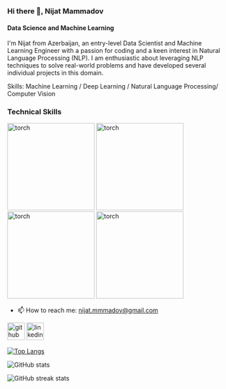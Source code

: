 ### Hi there 👋, Nijat Mammadov
#### Data Science and Machine Learning
I'm Nijat from Azerbaijan, an entry-level Data Scientist and Machine Learning Engineer with a passion for coding and a keen interest in Natural Language Processing (NLP). I am enthusiastic about leveraging NLP techniques to solve real-world problems and have developed several individual projects in this domain.

Skills: Machine Learning / Deep Learning / Natural Language Processing/ Computer Vision


### Technical Skills
<img src="https://github.com/user-attachments/assets/9c0ba88a-4027-42ad-bcd5-9e04f1ad6922" alt="torch" width="200">
<img src="https://github.com/user-attachments/assets/f8b17d83-b923-409f-81a6-8594844dc660" alt="torch" width="200">
<img src="https://upload.wikimedia.org/wikipedia/commons/thumb/0/05/Scikit_learn_logo_small.svg/1200px-Scikit_learn_logo_small.svg.png" alt="torch" width="200">
<img src="https://github.com/user-attachments/assets/f8b17d83-b923-409f-81a6-8594844dc660" alt="torch" width="200">

<!-- ![image](https://github.com/user-attachments/assets/f8b17d83-b923-409f-81a6-8594844dc660) -->

- 📫 How to reach me: nijat.mmmadov@gmail.com 


[<img src='https://cdn.jsdelivr.net/npm/simple-icons@3.0.1/icons/github.svg' alt='github' height='40'>](https://github.com/nijatmammadov)  [<img src='https://cdn.jsdelivr.net/npm/simple-icons@3.0.1/icons/linkedin.svg' alt='linkedin' height='40'>](https://www.linkedin.com/in/https://www.linkedin.com/in/nijat-mammadov-09370022a//)  

[![Top Langs](https://github-readme-stats.vercel.app/api/top-langs/?username=nijatmammadov)](https://github.com/anuraghazra/github-readme-stats)

![GitHub stats](https://github-readme-stats.vercel.app/api?username=nijatmammadov&show_icons=true)  

![GitHub streak stats](https://streak-stats.demolab.com/?user=nijatmammadov)  





